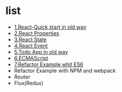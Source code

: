 # list

- [1.React-Quick start in old way](1.React-Quick%20start%20in%20old%20way.md)
- [2.React Properties](2.React%20Properties.md)
- [3.React State](3.React%20State.md)
- [4.React Event](4.React%20Event.md)
- [5.Todo App in old way](5.Todo%20App%20in%20old%20way.md)
- [6.ECMAScript](6.ECMAScript.md)
- [7.Refactor Example whit ES6](7.Refactor%20Example%20whit%20ES6.md)
- Refactor Example with NPM and webpack
- Router
- Flux(Redux)
